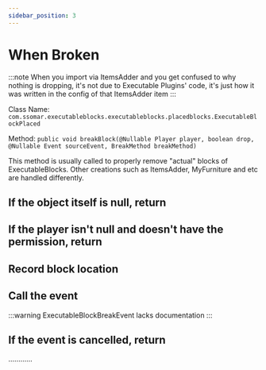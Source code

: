```yaml
---
sidebar_position: 3
---
```


# When Broken

:::note
When you import via ItemsAdder and you get confused to why nothing is dropping,
it's not due to Executable Plugins' code, it's just how it was written in the config of that ItemsAdder item
:::

Class Name: `com.ssomar.executableblocks.executableblocks.placedblocks.ExecutableBlockPlaced`

Method: `public void breakBlock(@Nullable Player player, boolean drop, @Nullable Event sourceEvent, BreakMethod breakMethod)`

This method is usually called to properly remove "actual" blocks of ExecutableBlocks. Other creations such as ItemsAdder, MyFurniture and etc are handled differently.

## If the object itself is null, return

## If the player isn't null and doesn't have the permission, return

## Record block location

## Call the event
:::warning
ExecutableBlockBreakEvent lacks documentation
:::

## If the event is cancelled, return

............